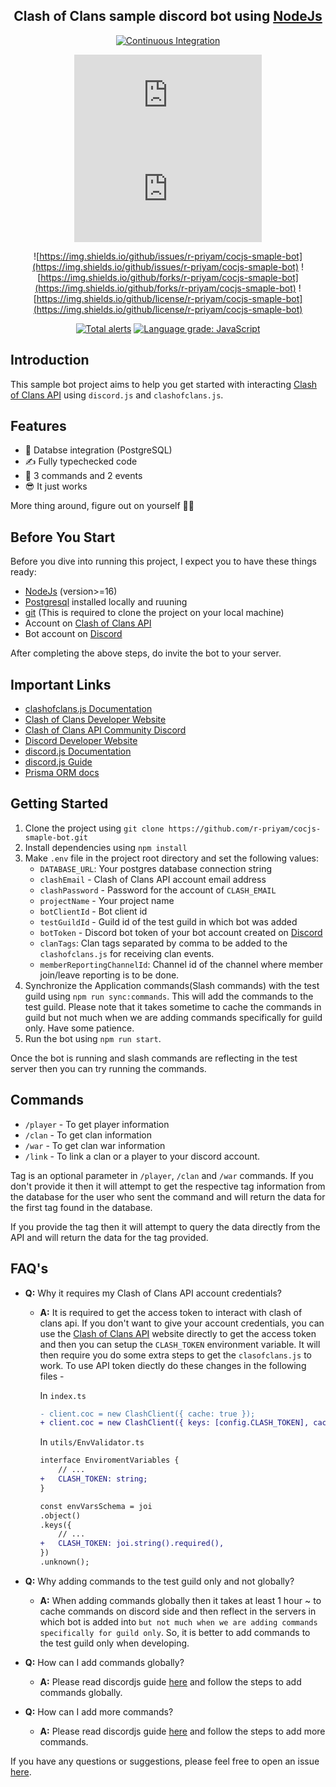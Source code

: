 [discord.js]: https://discord.js.org/#/
[discord.js-badge]: https://img.shields.io/npm/v/discord.js?label=discord.js
[clashofclans.js]: https://clashofclans.js.org/
[clashofclans.js-badge]: https://img.shields.io/npm/v/clashofclans.js?label=clashofclans.js

<div align="center">

## **Clash of Clans sample discord bot using [NodeJs](https://nodejs.org/en/)**

[![Continuous Integration](https://github.com/r-priyam/cocjs-smaple-bot/actions/workflows/continuous-integration.yml/badge.svg)](https://github.com/r-priyam/cocjs-smaple-bot/actions/workflows/continuous-integration.yml)

[![discord.js-badge][discord.js-badge]][discord.js]
[![clashofclans.js-badge][clashofclans.js-badge]][clashofclans.js]

![https://img.shields.io/github/issues/r-priyam/cocjs-smaple-bot](https://img.shields.io/github/issues/r-priyam/cocjs-smaple-bot)
![https://img.shields.io/github/forks/r-priyam/cocjs-smaple-bot](https://img.shields.io/github/forks/r-priyam/cocjs-smaple-bot)
![https://img.shields.io/github/license/r-priyam/cocjs-smaple-bot](https://img.shields.io/github/license/r-priyam/cocjs-smaple-bot)

[![Total alerts](https://img.shields.io/lgtm/alerts/g/r-priyam/cocjs-smaple-bot.svg?logo=lgtm&logoWidth=18)](https://lgtm.com/projects/g/r-priyam/cocjs-smaple-bot/alerts/)
[![Language grade: JavaScript](https://img.shields.io/lgtm/grade/javascript/g/r-priyam/cocjs-smaple-bot.svg?logo=lgtm&logoWidth=18)](https://lgtm.com/projects/g/r-priyam/cocjs-smaple-bot/context:javascript)
</div>

## Introduction

This sample bot project aims to help you get started with interacting [Clash of Clans API](https://developer.clashofclans.com/) using `discord.js` and `clashofclans.js`.

## Features

- 📝 Databse integration (PostgreSQL)
- ✍️ Fully typechecked code
- 🚀 3 commands and 2 events
- 😎 It just works

More thing around, figure out on yourself 🤷‍♂️

## Before You Start

Before you dive into running this project, I expect you to have these things ready:

- [NodeJs](https://nodejs.org/) (version>=16)
- [Postgresql](https://www.postgresql.org/) installed locally and ruuning
- [git](https://git-scm.com/) (This is required to clone the project on your local machine)
- Account on [Clash of Clans API](https://developer.clashofclans.com/)
- Bot account on [Discord](https://discord.com/developers/)

After completing the above steps, do invite the bot to your server.

## Important Links

- [clashofclans.js Documentation](https://clashofclans.js.org/docs/)
- [Clash of Clans Developer Website](https://developer.clashofclans.com/)
- [Clash of Clans API Community Discord](https://discord.gg/Eaja7gJ)
- [Discord Developer Website](https://discord.com/developers/)
- [discord.js Documentation](https://discord.js.org/)
- [discord.js Guide](https://discordjs.guide/)
- [Prisma ORM docs](https://www.prisma.io/docs/)

## Getting Started

1. Clone the project using `git clone https://github.com/r-priyam/cocjs-smaple-bot.git`
2. Install dependencies using `npm install`
3. Make `.env` file in the project root directory and set the following values:
    - `DATABASE_URL`: Your postgres database connection string
    - `clashEmail` - Clash of Clans API account email address
    - `clashPassword` - Password for the account of `CLASH_EMAIL`
    - `projectName` - Your project name
    - `botClientId` - Bot client id
    - `testGuildId` - Guild id of the test guild in which bot was added
    - `botToken` - Discord bot token of your bot account created on [Discord](https://discord.com/developers/)
    - `clanTags`: Clan tags separated by comma to be added to the `clashofclans.js` for receiving clan events.
    - `memberReportingChannelId`: Channel id of the channel where member join/leave reporting is to be done.
4. Synchronize the Application commands(Slash commands) with the test guild using `npm run sync:commands`. This will add the commands to the test guild. Please note that it takes sometime to cache the commands in guild but not much when we are adding commands specifically for guild only. Have some patience.
5. Run the bot using `npm run start`.

Once the bot is running and slash commands are reflecting in the test server then you can try running the commands.

## Commands

- `/player` - To get player information
- `/clan` - To get clan information
- `/war` - To get clan war information
- `/link` - To link a clan or a player to your discord account.

Tag is an optional parameter in `/player`, `/clan` and `/war` commands. If you don't provide it then it will attempt to get the respective tag information from the database for the user who sent the command and will return the data for the first tag found in the database.

If you provide the tag then it will attempt to query the data directly from the API and will return the data for the tag provided.

## FAQ's

- **Q:** Why it requires my Clash of Clans API account credentials?
  - **A:** It is required to get the access token to interact with clash of clans api. If you don't want to give your account credentials, you can use the [Clash of Clans API](https://developer.clashofclans.com/) website directly to get the access token and then you can setup the `CLASH_TOKEN` environment variable. It will then require you do some extra steps to get the `clasofclans.js` to work.
    To use API token diectly do these changes in the following files -

    In `index.ts`

    ```diff
    - client.coc = new ClashClient({ cache: true });
    + client.coc = new ClashClient({ keys: [config.CLASH_TOKEN], cache: true });
    ```

    In `utils/EnvValidator.ts`

    ```diff
    interface EnviromentVariables {
        // ...
    +   CLASH_TOKEN: string;
    }

    const envVarsSchema = joi
    .object()
    .keys({
        // ...
    +   CLASH_TOKEN: joi.string().required(),
    })
    .unknown();
    ```

- **Q:** Why adding commands to the test guild only and not globally?
  - **A:** When adding commands globally then it takes at least 1 hour ~ to cache commands on discord side and then reflect in the servers in which bot is added into `but not much when we are adding commands specifically for guild only`. So, it is better to add commands to the test guild only when developing.

- **Q:** How can I add commands globally?
  - **A:** Please read discordjs guide [here](https://discordjs.guide/interactions/slash-commands.html#global-commands) and follow the steps to add commands globally.

- **Q:** How can I add more commands?
  - **A:** Please read discordjs guide [here](https://discordjs.guide/interactions/slash-commands.html#adding-commands) and follow the steps to add more commands.

If you have any questions or suggestions, please feel free to open an issue [here](https://github.com/r-priyam/cocjs-smaple-bot/issues/new).
